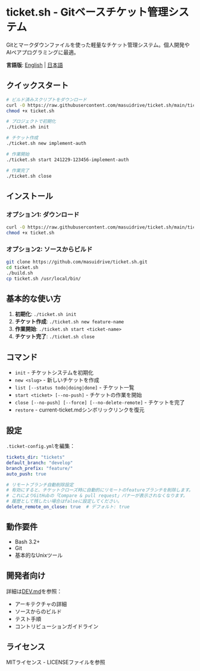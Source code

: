 # ticket.sh - Gitベースチケット管理システム

Gitとマークダウンファイルを使った軽量なチケット管理システム。個人開発やAIペアプログラミングに最適。

**言語版**: [English](README.md) | [日本語](README.ja.md)

## クイックスタート

```bash
# ビルド済みスクリプトをダウンロード
curl -O https://raw.githubusercontent.com/masuidrive/ticket.sh/main/ticket.sh
chmod +x ticket.sh

# プロジェクトで初期化
./ticket.sh init

# チケット作成
./ticket.sh new implement-auth

# 作業開始
./ticket.sh start 241229-123456-implement-auth

# 作業完了
./ticket.sh close
```

## インストール

### オプション1: ダウンロード
```bash
curl -O https://raw.githubusercontent.com/masuidrive/ticket.sh/main/ticket.sh
chmod +x ticket.sh
```

### オプション2: ソースからビルド
```bash
git clone https://github.com/masuidrive/ticket.sh.git
cd ticket.sh
./build.sh
cp ticket.sh /usr/local/bin/
```

## 基本的な使い方

1. **初期化**: `./ticket.sh init`
2. **チケット作成**: `./ticket.sh new feature-name`
3. **作業開始**: `./ticket.sh start <ticket-name>`
4. **チケット完了**: `./ticket.sh close`

## コマンド

- `init` - チケットシステムを初期化
- `new <slug>` - 新しいチケットを作成
- `list [--status todo|doing|done]` - チケット一覧
- `start <ticket> [--no-push]` - チケットの作業を開始
- `close [--no-push] [--force] [--no-delete-remote]` - チケットを完了
- `restore` - current-ticket.mdシンボリックリンクを復元

## 設定

`.ticket-config.yml`を編集：

```yaml
tickets_dir: "tickets"
default_branch: "develop"
branch_prefix: "feature/"
auto_push: true

# リモートブランチ自動削除設定
# 有効にすると、チケットクローズ時に自動的にリモートのfeatureブランチを削除します。
# これによりGitHubの「Compare & pull request」バナーが表示されなくなります。
# 履歴として残したい場合はfalseに設定してください。
delete_remote_on_close: true  # デフォルト: true
```

## 動作要件

- Bash 3.2+
- Git
- 基本的なUnixツール

## 開発者向け

詳細は[DEV.md](DEV.md)を参照：
- アーキテクチャの詳細
- ソースからのビルド
- テスト手順
- コントリビューションガイドライン

## ライセンス

MITライセンス - LICENSEファイルを参照